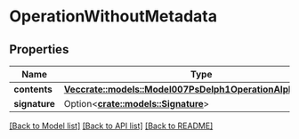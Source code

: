 # OperationWithoutMetadata

## Properties

Name | Type | Description | Notes
------------ | ------------- | ------------- | -------------
**contents** | [**Vec<crate::models::Model007PsDelph1OperationAlphaContents>**](007-PsDELPH1.operation.alpha.contents.md) |  | 
**signature** | Option<[**crate::models::Signature**](Signature.md)> |  | [optional]

[[Back to Model list]](../README.md#documentation-for-models) [[Back to API list]](../README.md#documentation-for-api-endpoints) [[Back to README]](../README.md)


